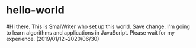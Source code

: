 # hello-world

#Hi there. This is SmalWriter who set up this world.
Save change.
I'm going to learn algorithms and applications in JavaScript.
Please wait for my experience. (2019/01/12~2020/06/30)

